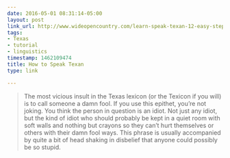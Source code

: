 ```yaml
---
date: 2016-05-01 08:31:14-05:00
layout: post
link_url: http://www.wideopencountry.com/learn-speak-texan-12-easy-steps/
tags:
- Texas
- tutorial
- linguistics
timestamp: 1462109474
title: How to Speak Texan
type: link

---
```

> The most vicious insult in the Texas lexicon (or the Texicon if you will) is to call someone a damn fool. If you use this epithet, you’re not joking. You think the person in question is an idiot. Not just any idiot, but the kind of idiot who should probably be kept in a quiet room with soft walls and nothing but crayons so they can’t hurt themselves or others with their damn fool ways. This phrase is usually accompanied by quite a bit of head shaking in disbelief that anyone could possibly be so stupid.